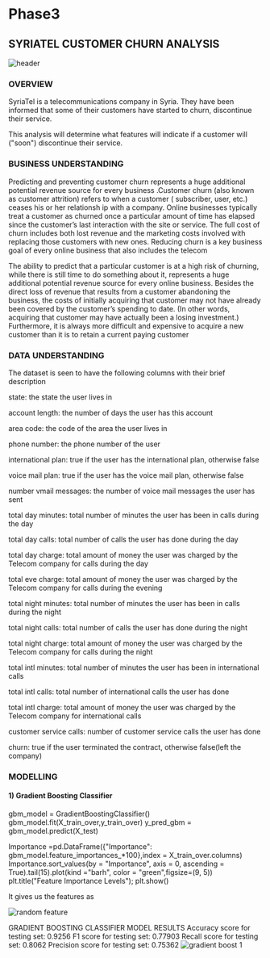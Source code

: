 # Phase3
## SYRIATEL CUSTOMER CHURN ANALYSIS
![header](https://github.com/Mungaramary/Phase3/assets/99483846/be65bd9d-7bfd-40cf-a958-a4861e1735e3)

### OVERVIEW
SyriaTel is a telecommunications company in Syria. They have been informed that some of their customers have started to churn, discontinue their service.

This analysis will determine what features will indicate if a customer will ("soon") discontinue their service.

### BUSINESS UNDERSTANDING

Predicting and preventing customer churn represents a huge additional potential revenue source for every business .Customer churn (also known as customer attrition) refers to when a customer ( subscriber, user, etc.) ceases his or her relationsh ip with a company. Online businesses typically treat a customer as churned once a particular amount of time has elapsed since the customer’s last interaction with the site or service. The full cost of churn includes both lost revenue and the marketing costs involved with replacing those customers with new ones. Reducing churn is a key business goal of every online business that also includes the telecom

The ability to predict that a particular customer is at a high risk of churning, while there is still time to do something about it, represents a huge additional potential revenue source for every online business. Besides the direct loss of revenue that results from a customer abandoning the business, the costs of initially acquiring that customer may not have already been covered by the customer’s spending to date. (In other words, acquiring that customer may have actually been a losing investment.) Furthermore, it is always more difficult and expensive to acquire a new customer than it is to retain a current paying customer

### DATA UNDERSTANDING

The dataset is seen to have the following columns with their brief description

state: the state the user lives in 

account length: the number of days the user has this account 

area code: the code of the area the user lives in 

phone number: the phone number of the user

international plan: true if the user has the international plan, otherwise false

voice mail plan: true if the user has the voice mail plan, otherwise false 

number vmail messages: the number of voice mail messages the user has sent

total day minutes: total number of minutes the user has been in calls during the day

total day calls: total number of calls the user has done during the day 

total day charge: total amount of money the user was charged by the Telecom company for calls during the day 

total eve charge: total amount of money the user was charged by the Telecom company for calls during the evening 

total night minutes: total number of minutes the user has been in calls during the night 

total night calls: total number of calls the user has done during the night

total night charge: total amount of money the user was charged by the Telecom company for calls during the night

total intl minutes: total number of minutes the user has been in international calls 

total intl calls: total number of international calls the user has done

total intl charge: total amount of money the user was charged by the Telecom company for international calls

customer service calls: number of customer service calls the user has done

churn: true if the user terminated the contract, otherwise false(left the company)

### MODELLING 
####  1) Gradient Boosting Classifier

gbm_model = GradientBoostingClassifier() 
gbm_model.fit(X_train_over,y_train_over) 
y_pred_gbm = gbm_model.predict(X_test)

Importance =pd.DataFrame({"Importance": gbm_model.feature_importances_*100},index = X_train_over.columns)
Importance.sort_values(by = "Importance", axis = 0, ascending = True).tail(15).plot(kind ="barh", color = "green",figsize=(9, 5))
plt.title("Feature Importance Levels");
plt.show()

It gives us the features as 

 ![random feature](https://github.com/Mungaramary/Phase3/assets/99483846/28bcbc7d-9716-4807-88cb-c147b0c20396)

 GRADIENT BOOSTING CLASSIFIER MODEL RESULTS 
Accuracy score for testing set:  0.9256
F1 score for testing set:  0.77903
Recall score for testing set:  0.8062
Precision score for testing set:  0.75362
![gradient boost 1](https://github.com/Mungaramary/Phase3/assets/99483846/18381e29-9f58-404a-8dc9-411c629b6524)

